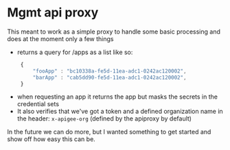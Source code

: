 # Mgmt api proxy
This meant to work as a simple proxy to handle some basic processing and does at the moment only a few things
 * returns a query for /apps as a list like so:
   ```javascript
    {
        "fooApp" : "bc10338a-fe5d-11ea-adc1-0242ac120002",
        "barApp" : "cab5dd90-fe5d-11ea-adc1-0242ac120002",
    }
    ```
 * when requesting an app it returns the app but masks the secrets in the credential sets
 * It also verifies that we've got a token and a defined organization name in the header: `x-apigee-org` (defined by the apiproxy by default)

In the future we can do more, but I wanted something to get started and show off how easy this can be.
